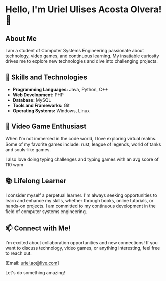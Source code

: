 # Hello, I'm Uriel Ulises Acosta Olvera! 👋

## About Me

I am a student of Computer Systems Engineering passionate about technology, video games, and continuous learning. My insatiable curiosity drives me to explore new technologies and dive into challenging projects.

## 🚀 Skills and Technologies

- **Programming Languages:** Java, Python, C++
- **Web Development:** PHP
- **Database:** MySQL
- **Tools and Frameworks:** Git
- **Operating Systems:** Windows, Linux

## 👾 Video Game Enthusiast

When I'm not immersed in the code world, I love exploring virtual realms. Some of my favorite games include: rust, league of legends, world of tanks and souls-like games.

I also love doing typing challenges and typing games with an avg score of 110 wpm

## 📚 Lifelong Learner

I consider myself a perpetual learner. I'm always seeking opportunities to learn and enhance my skills, whether through books, online tutorials, or hands-on projects. I am committed to my continuous development in the field of computer systems engineering.

## 📫 Connect with Me!

I'm excited about collaboration opportunities and new connections! If you want to discuss technology, video games, or anything interesting, feel free to reach out.

[Email: uriel.ao@live.com]

Let's do something amazing!

